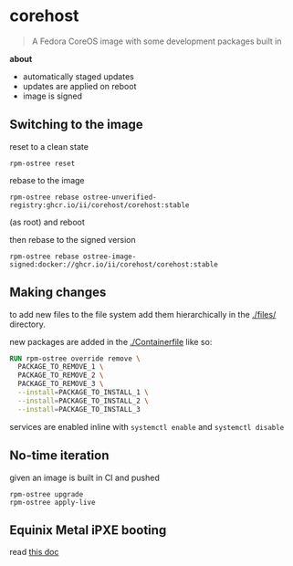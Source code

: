 # corehost

> A Fedora CoreOS image with some development packages built in

**about**

- automatically staged updates
- updates are applied on reboot
- image is signed

## Switching to the image

reset to a clean state
```shell
rpm-ostree reset
```

rebase to the image
```shell
rpm-ostree rebase ostree-unverified-registry:ghcr.io/ii/corehost/corehost:stable
```
(as root)
and reboot

then rebase to the signed version
```shell
rpm-ostree rebase ostree-image-signed:docker://ghcr.io/ii/corehost/corehost:stable
```

## Making changes

to add new files to the file system add them hierarchically in the [./files/](./files/) directory.

new packages are added in the [./Containerfile](./Containerfile) like so:

```dockerfile
RUN rpm-ostree override remove \
  PACKAGE_TO_REMOVE_1 \
  PACKAGE_TO_REMOVE_2 \
  PACKAGE_TO_REMOVE_3 \
  --install=PACKAGE_TO_INSTALL_1 \
  --install=PACKAGE_TO_INSTALL_2 \
  --install=PACKAGE_TO_INSTALL_3
```

services are enabled inline with `systemctl enable` and `systemctl disable`

## No-time iteration

given an image is built in CI and pushed

```shell
rpm-ostree upgrade
rpm-ostree apply-live
```

## Equinix Metal iPXE booting

read [this doc](./equinix-metal-ipxe-boot/README.md)
